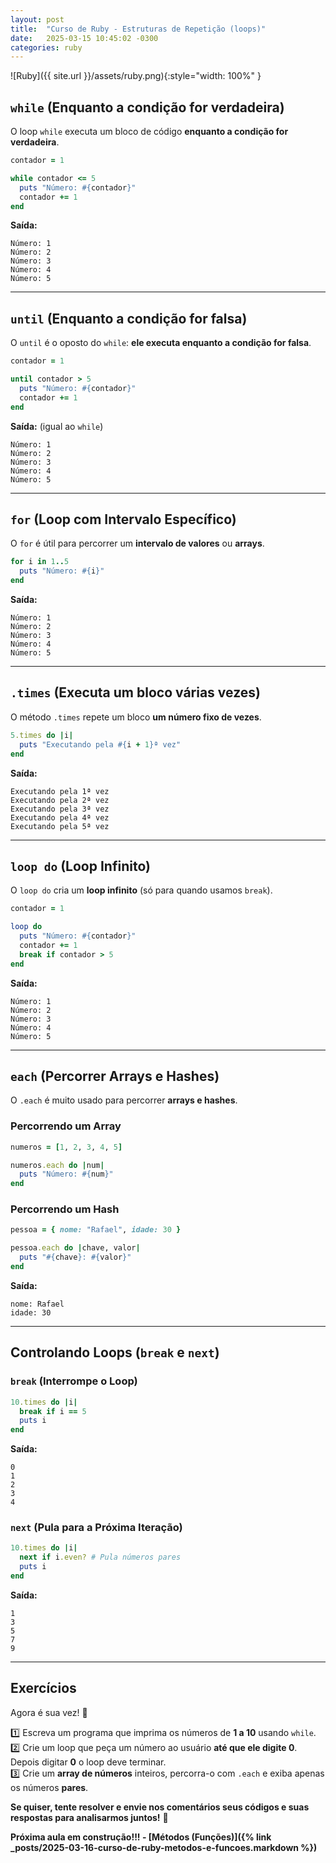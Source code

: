 ```yaml
---
layout: post
title:  "Curso de Ruby - Estruturas de Repetição (loops)"
date:   2025-03-15 10:45:02 -0300
categories: ruby
---
```


![Ruby]({{ site.url }}/assets/ruby.png){:style="width: 100%" }

## **`while` (Enquanto a condição for verdadeira)**
O loop `while` executa um bloco de código **enquanto a condição for verdadeira**.  

```ruby
contador = 1

while contador <= 5
  puts "Número: #{contador}"
  contador += 1
end
```
**Saída:**  
```
Número: 1
Número: 2
Número: 3
Número: 4
Número: 5
```

---

## **`until` (Enquanto a condição for falsa)**
O `until` é o oposto do `while`: **ele executa enquanto a condição for falsa**.  

```ruby
contador = 1

until contador > 5
  puts "Número: #{contador}"
  contador += 1
end
```
**Saída:** (igual ao `while`)  
```
Número: 1
Número: 2
Número: 3
Número: 4
Número: 5
```

---

## **`for` (Loop com Intervalo Específico)**
O `for` é útil para percorrer um **intervalo de valores** ou **arrays**.  

```ruby
for i in 1..5
  puts "Número: #{i}"
end
```
**Saída:**  
```
Número: 1
Número: 2
Número: 3
Número: 4
Número: 5
```

---

## **`.times` (Executa um bloco várias vezes)**
O método `.times` repete um bloco **um número fixo de vezes**.  

```ruby
5.times do |i|
  puts "Executando pela #{i + 1}ª vez"
end
```
**Saída:**  
```
Executando pela 1ª vez
Executando pela 2ª vez
Executando pela 3ª vez
Executando pela 4ª vez
Executando pela 5ª vez
```

---

## **`loop do` (Loop Infinito)**
O `loop do` cria um **loop infinito** (só para quando usamos `break`).  

```ruby
contador = 1

loop do
  puts "Número: #{contador}"
  contador += 1
  break if contador > 5
end
```
**Saída:**  
```
Número: 1
Número: 2
Número: 3
Número: 4
Número: 5
```

---

## **`each` (Percorrer Arrays e Hashes)**
O `.each` é muito usado para percorrer **arrays e hashes**.  

### **Percorrendo um Array**
```ruby
numeros = [1, 2, 3, 4, 5]

numeros.each do |num|
  puts "Número: #{num}"
end
```

### **Percorrendo um Hash**
```ruby
pessoa = { nome: "Rafael", idade: 30 }

pessoa.each do |chave, valor|
  puts "#{chave}: #{valor}"
end
```
**Saída:**  
```
nome: Rafael
idade: 30
```

---

## **Controlando Loops (`break` e `next`)**
### **`break` (Interrompe o Loop)**
```ruby
10.times do |i|
  break if i == 5
  puts i
end
```
**Saída:**  
```
0
1
2
3
4
```

### **`next` (Pula para a Próxima Iteração)**
```ruby
10.times do |i|
  next if i.even? # Pula números pares
  puts i
end
```
**Saída:**  
```
1
3
5
7
9
```

---

## **Exercícios**

Agora é sua vez! 💪  

1️⃣ Escreva um programa que imprima os números de **1 a 10** usando `while`.  
2️⃣ Crie um loop que peça um número ao usuário **até que ele digite 0**. Depois digitar **0** o loop deve terminar.  
3️⃣ Crie um **array de números** inteiros, percorra-o com `.each` e exiba apenas os números **pares**.

**Se quiser, tente resolver e envie nos comentários seus códigos e suas respostas para analisarmos juntos!** 🚀

**Próxima aula em construção!!! - [Métodos (Funções)]({% link _posts/2025-03-16-curso-de-ruby-metodos-e-funcoes.markdown %})**
